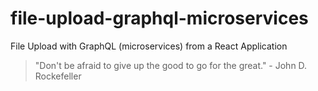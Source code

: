 # file-upload-graphql-microservices

File Upload with GraphQL (microservices) from a React Application

<!-- INSPIRATIONAL_QUOTE_START -->
> "Don't be afraid to give up the good to go for the great." - John D. Rockefeller
<!-- INSPIRATIONAL_QUOTE_END -->
